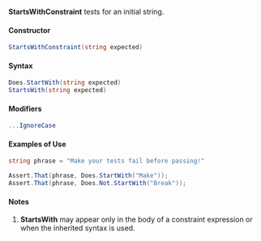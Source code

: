 **StartsWithConstraint** tests for an initial string.

#### Constructor

```csharp
StartsWithConstraint(string expected)
```

#### Syntax

```csharp
Does.StartWith(string expected)
StartsWith(string expected)
```

#### Modifiers

```csharp
...IgnoreCase
```

#### Examples of Use

```csharp
string phrase = "Make your tests fail before passing!"

Assert.That(phrase, Does.StartWith("Make"));
Assert.That(phrase, Does.Not.StartWith("Break"));
```

#### Notes

1. **StartsWith** may appear only in the body of a constraint 
   expression or when the inherited syntax is used.


